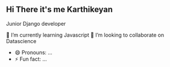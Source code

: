 ## Hi There it's me Karthikeyan

Junior Django developer

🌱 I’m currently learning Javascript
💞️ I’m looking to collaborate on Datascience

- 😄 Pronouns: ...
- ⚡ Fun fact: ...

<!---
karth213/karth213 is a ✨ special ✨ repository because its `README.md` (this file) appears on your GitHub profile.
You can click the Preview link to take a look at your changes.
--->
